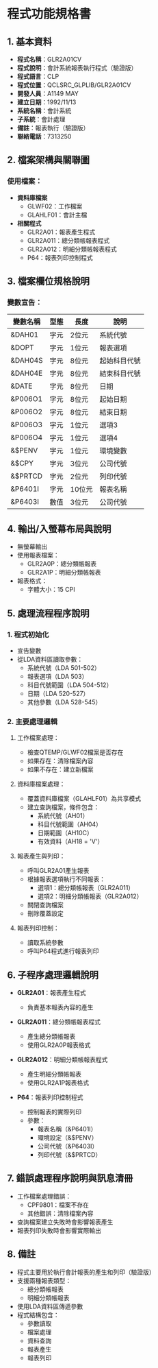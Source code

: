 # 程式功能規格書

## 1. 基本資料
- **程式名稱**：GLR2A01CV
- **程式說明**：會計系統報表執行程式（驗證版）
- **程式語言**：CLP
- **程式位置**：QCLSRC_GLPLIB/GLR2A01CV
- **開發人員**：A1149 MAY
- **建立日期**：1992/11/13
- **系統名稱**：會計系統
- **子系統**：會計處理
- **備註**：報表執行（驗證版）
- **聯絡電話**：7313250

## 2. 檔案架構與關聯圖
### 使用檔案：
- **資料庫檔案**
  - GLWF02：工作檔案
  - GLAHLF01：會計主檔
- **相關程式**
  - GLR2A01：報表產生程式
  - GLR2A011：總分類帳報表程式
  - GLR2A012：明細分類帳報表程式
  - P64：報表列印控制程式

## 3. 檔案欄位規格說明
### 變數宣告：
| 變數名稱 | 型態 | 長度 | 說明 |
|---------|------|------|------|
| &DAH01 | 字元 | 2位元 | 系統代號 |
| &DOPT | 字元 | 1位元 | 報表選項 |
| &DAH04S | 字元 | 8位元 | 起始科目代號 |
| &DAH04E | 字元 | 8位元 | 結束科目代號 |
| &DATE | 字元 | 8位元 | 日期 |
| &P006O1 | 字元 | 8位元 | 起始日期 |
| &P006O2 | 字元 | 8位元 | 結束日期 |
| &P006O3 | 字元 | 1位元 | 選項3 |
| &P006O4 | 字元 | 1位元 | 選項4 |
| &$PENV | 字元 | 1位元 | 環境變數 |
| &$CPY | 字元 | 3位元 | 公司代號 |
| &$PRTCD | 字元 | 2位元 | 列印代號 |
| &P6401I | 字元 | 10位元 | 報表名稱 |
| &P6403I | 數值 | 3位元 | 公司代號 |

## 4. 輸出/入螢幕布局與說明
- 無螢幕輸出
- 使用報表檔案：
  * GLR2A0P：總分類帳報表
  * GLR2A1P：明細分類帳報表
- 報表格式：
  * 字體大小：15 CPI

## 5. 處理流程程序說明
### 1. 程式初始化
- 宣告變數
- 從LDA資料區讀取參數：
  * 系統代號（LDA 501-502）
  * 報表選項（LDA 503）
  * 科目代號範圍（LDA 504-512）
  * 日期（LDA 520-527）
  * 其他參數（LDA 528-545）

### 2. 主要處理邏輯
1. 工作檔案處理：
   - 檢查QTEMP/GLWF02檔案是否存在
   - 如果存在：清除檔案內容
   - 如果不存在：建立新檔案

2. 資料庫檔案處理：
   - 覆蓋資料庫檔案（GLAHLF01）為共享模式
   - 建立查詢檔案，條件包含：
     * 系統代號（AH01）
     * 科目代號範圍（AH04）
     * 日期範圍（AH10C）
     * 有效資料（AH18 = 'V'）

3. 報表產生與列印：
   - 呼叫GLR2A01產生報表
   - 根據報表選項執行不同報表：
     * 選項1：總分類帳報表（GLR2A011）
     * 選項2：明細分類帳報表（GLR2A012）
   - 關閉查詢檔案
   - 刪除覆蓋設定

4. 報表列印控制：
   - 讀取系統參數
   - 呼叫P64程式進行報表列印

## 6. 子程序處理邏輯說明
- **GLR2A01**：報表產生程式
  * 負責基本報表內容的產生

- **GLR2A011**：總分類帳報表程式
  * 產生總分類帳報表
  * 使用GLR2A0P報表格式

- **GLR2A012**：明細分類帳報表程式
  * 產生明細分類帳報表
  * 使用GLR2A1P報表格式

- **P64**：報表列印控制程式
  * 控制報表的實際列印
  * 參數：
    - 報表名稱（&P6401I）
    - 環境設定（&$PENV）
    - 公司代號（&P6403I）
    - 列印代號（&$PRTCD）

## 7. 錯誤處理程序說明與訊息清冊
- 工作檔案處理錯誤：
  * CPF9801：檔案不存在
  * 其他錯誤：清除檔案內容
- 查詢檔案建立失敗時會影響報表產生
- 報表列印失敗時會影響實際輸出

## 8. 備註
- 程式主要用於執行會計報表的產生和列印（驗證版）
- 支援兩種報表類型：
  * 總分類帳報表
  * 明細分類帳報表
- 使用LDA資料區傳遞參數
- 程式結構包含：
  * 參數讀取
  * 檔案處理
  * 資料查詢
  * 報表產生
  * 報表列印 